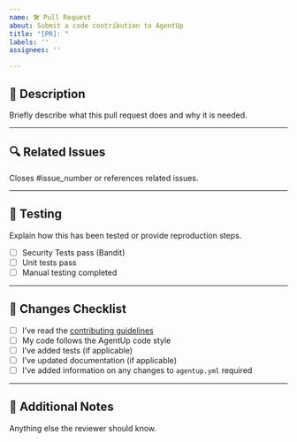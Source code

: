 ```yaml
---
name: 🛠️ Pull Request
about: Submit a code contribution to AgentUp
title: "[PR]: "
labels: ''
assignees: ''

---
```


## 📝 Description

Briefly describe what this pull request does and why it is needed.

---

## 🔍 Related Issues

Closes #issue_number or references related issues.

---

## 🧪 Testing

Explain how this has been tested or provide reproduction steps.

- [ ] Security Tests pass (Bandit)
- [ ] Unit tests pass
- [ ] Manual testing completed

---

## 🧾 Changes Checklist

- [ ] I’ve read the [contributing guidelines](../CONTRIBUTING.md)
- [ ] My code follows the AgentUp code style
- [ ] I’ve added tests (if applicable)
- [ ] I’ve updated documentation (if applicable)
- [ ] I've added information on any changes to `agentup.yml` required

---

## 🧩 Additional Notes

Anything else the reviewer should know.
